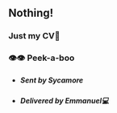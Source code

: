 ## **Nothing!**

### **Just my CV**🧾

### 👁️👁️ **Peek-a-boo**




- #####  _Sent by Sycamore_
- ##### _Delivered by Emmanuel💻_

